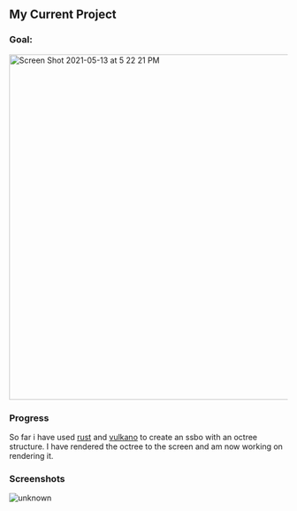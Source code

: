 ## My Current Project

### Goal:

<img width="625" alt="Screen Shot 2021-05-13 at 5 22 21 PM" src="https://user-images.githubusercontent.com/66388895/118081663-eab26100-b40f-11eb-876c-8335a8cec65a.png">

### Progress

So far i have used [rust](https://github.com/rust-lang/rust) and [vulkano](https://github.com/vulkano-rs/vulkano) to create an ssbo with an octree structure. I have rendered the octree to the screen and am now working on rendering it.

### Screenshots

![unknown](https://user-images.githubusercontent.com/66388895/118082249-f2263a00-b410-11eb-9a4f-dd9032f39988.png)
